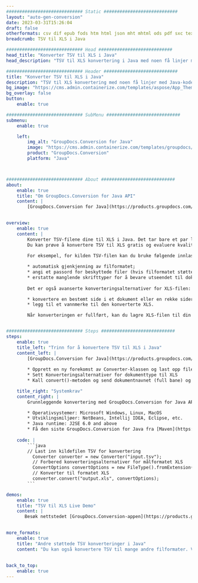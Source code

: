 ```yaml
---
############################# Static ############################
layout: "auto-gen-conversion"
date: 2023-03-31T15:26:04
draft: false
otherformats: csv dif epub fods htm html json mht mhtml ods pdf sxc tex tsv xlam xls xlsb xlsm xlsx xlt xltm xltx xml xps
breadcrumb: TSV til XLS i Java

############################# Head ############################
head_title: "Konverter TSV til XLS i Java"
head_description: "TSV til XLS konvertering i Java med noen få linjer med kode. Konverter over 160 filformater ved å bruke GroupDocs dokumentkonverterings-API for Java"

############################# Header ############################
title: "Konverter TSV til XLS i Java"
description: "TSV til XLS konvertering med noen få linjer med Java-kode"
bg_image: "https://cms.admin.containerize.com/templates/aspose/App_Themes/V3/images/bg/header1.png"
bg_overlay: false
button:
    enable: true

############################# SubMenu ############################
submenu:
    enable: true

    left:
        img_alt: "GroupDocs.Conversion for Java"
        image: "https://cms.admin.containerize.com/templates/groupdocs/images/product-logos/90x90-noborder/groupdocs-conversion-java.png"
        product: "GroupDocs.Conversion"
        platform: "Java"



############################# About ############################
about:
    enable: true
    title: "Om GroupDocs.Conversion for Java API"
    content: |
        [GroupDocs.Conversion for Java](https://products.groupdocs.com/conversion/java/) er et avansert filformatkonverterings-API for konvertering mellom populære bilde- og dokumentformater som Microsoft Office, OpenDocument, PDF, HTML, e-post, CAD. og mye mer med bare noen få linjer med kode. Den opprinnelige API-en oppdager automatisk formatene til originaldokumentene og tilbyr mange alternativer for å tilpasse de konverterte dokumentene. Sammen med funksjonen til å trekke ut informasjon fra et dokument, støtter den også bufring av konverteringsresultatene til den lokale disken som standard. Imidlertid kan enhver type hurtigbufferlagring støttes ved å implementere de riktige grensesnittene - Amazon S3, Dropbox, Google Drive, Windows Azure, Reddis eller andre.
    

overview:
    enable: true
    content: |
        Konverter TSV-filene dine til XLS i Java. Det tar bare et par linjer med Java-kode på hvilken som helst plattform du ønsker, for eksempel Windows, Linux, macOS.
        Du kan prøve å konvertere TSV til XLS gratis og evaluere kvaliteten på konverteringsresultatene. Sammen med enkle filkonverteringsskript kan du prøve mer sofistikerte alternativer for å laste inn TSV-kildefilen og lagre XLS-utdata. 
        
        For eksempel, for kilden TSV-filen kan du bruke følgende innlastingsalternativer:

        * automatisk gjenkjenning av filformatet;
        * angi et passord for beskyttede filer (hvis filformatet støtter det);
        * erstatte manglende skrifttyper for å bevare utseendet til dokumentet.
        
        Det er også avanserte konverteringsalternativer for XLS-filen:

        * konvertere en bestemt side i et dokument eller en rekke sider;
        * legg til et vannmerke til den konverterte XLS.

        Når konverteringen er fullført, kan du lagre XLS-filen til din lokale filbane eller til tredjepartslagring som FTP, Amazon S3, Google Drive, Dropbox osv. Vær oppmerksom på - for å konvertere TSV til XLS, trenger du ikke å installere tilleggsprogramvare, som MS Office, Open Office, Adobe Acrobat Reader osv.


############################# Steps ############################
steps:
    enable: true
    title_left: "Trinn for å konvertere TSV til XLS i Java"
    content_left: |
        [GroupDocs.Conversion for Java](https://products.groupdocs.com/conversion/java/) lar utviklere enkelt konvertere TSV fil til XLS med noen få linjer med kode.
        
        * Opprett en ny forekomst av Converter-klassen og last opp filen TSV med hele banen
        * Sett Konverteringsalternativer for dokumenttype til XLS
        * Kall convert()-metoden og send dokumentnavnet (full bane) og formatet (XLS) som en parameter

    title_right: "Systemkrav"
    content_right: |
        Grunnleggende konvertering med GroupDocs.Conversion for Java API kan gjøres med bare noen få linjer med kode. APIene våre støttes på alle større plattformer og operativsystemer. Før du utfører koden nedenfor, sørg for at du har følgende forutsetninger installert på systemet ditt.

        * Operativsystemer: Microsoft Windows, Linux, MacOS
        * Utviklingsmiljøer: NetBeans, Intellij IDEA, Eclipse, etc.
        * Java runtime: J2SE 6.0 and above
        * Få den siste GroupDocs.Conversion for Java fra [Maven](https://repository.groupdocs.com/webapp/#/artifacts/browse/tree/General/repo/com/groupdocs/groupdocs-conversion)
         
    code: |
        ```java    
        // Last inn kildefilen TSV for konvertering
          Converter converter = new Converter("input.tsv");
          // Forbered konverteringsalternativer for målformatet XLS
          ConvertOptions convertOptions = new FileType().fromExtension("xls").getConvertOptions();
          // Konverter til formatet XLS
          converter.convert("output.xls", convertOptions);
        ```

demos:
    enable: true
    title: "TSV til XLS Live Demo"
    content: |
       Besøk nettstedet [GroupDocs.Conversion-appen](https://products.groupdocs.app/conversion/family) og prøv konverteringen fra TSV til XLS nå. Den gratis demoen har følgende fordeler
          

more_formats:
    enable: true
    title: "Andre støttede TSV konverteringer i Java"
    content: "Du kan også konvertere TSV til mange andre filformater. Vennligst se listen nedenfor."
       
       
back_to_top:
    enable: true
---
```

